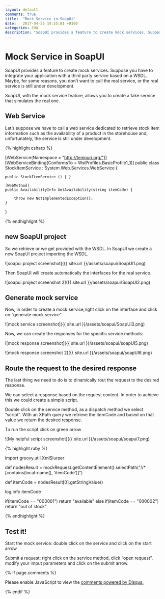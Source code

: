 ```yaml
---
layout: default
comments: true
title:  "Mock Service in SoapUi"
date:   2017-04-25 19:55:01 +0100
categories: SOA
description: "SoapUI provides a feature to create mock services. Suppose you have to integrate your application with a third party service based on a WSDL. Maybe, for some reasons, you don’t want to call the real service,  or the real service is still under development..."
---
```

# [](#header-1)Mock Service in SoapUI

SoapUI provides a feature to create mock services. Suppose you have to integrate your application with a third party service based on a WSDL. Maybe, for some reasons, you don’t want to call the real service,  or the real service is still under development. 

SoapUI, with the mock service feature, allows you to create a fake service that simulates the real one.

## [](#header-3) Web Service

Let’s suppose we have to call a web service dedicated to retrieve stock item information such as the availability of a product in the storehouse and, unfortunately, the service is still under development.

{% highlight csharp %}

[WebService(Namespace = "http://tempuri.org/")]
[WebServiceBinding(ConformsTo = WsiProfiles.BasicProfile1_1)]
public class StockItemService : System.Web.Services.WebService {

    public StockItemService () { }

    [WebMethod]
    public AvailabilityInfo GetAvailability(string itemCode) {

        throw new NotImplementedException();
    }  
}

{% endhighlight %}

## [](#header-3) new SoapUI project

So we retrieve or we get provided with the WSDL. 
In SoapUI we create a new SoapUI project importing the WSDL.
 
![soapui project screenshot]({{ site.url }}/assets/soapui/SoapUI1.png)

Then SoapUI will create automatically the interfaces  for the real service.

![soapui project screenshot 2]({{ site.url }}/assets/soapui/SoapUI2.png)

## [](#header-3) Generate mock service

Now, in order to create a mock service,right click on the interface and click on “generate mock service”

![mock service screenshot]({{ site.url }}/assets/soapui/SoapUI3.png)

Now, we can create the responses for the specific service methods:

![mock response screenshot]({{ site.url }}/assets/soapui/soapUI5.png)

![mock response screenshot 2]({{ site.url }}/assets/soapui/soapUI6.png)

## [](#header-3) Route the request to the desired response

The last thing we need to do is to dinamically rout the request to the desired response.

We can select a response based on the request content.  In order to achieve this we could create a simple script.

Double click on the service method, as a dispatch method we select “script”. With an XPath query we retrieve the itemCode and based on that  value we return the desired response.

To run the script click on green arrow 

![My helpful script screenshot]({{ site.url }}/assets/soapui/soapui7.png)

{% highlight ruby %}

import groovy.util.XmlSlurper

def nodesResult = mockRequest.getContentElement().selectPath("//*[contains(local-name(), 'itemCode')]")

def itemCode = nodesResult[0].getStringValue()

log.info itemCode

if(itemCode == "000001")
	return "available"
else if(itemCode == "000002")
	return "out of stock"


{% endhighlight %}

## [](#header-3) Test it!

Start the mock service: double click on the service and click on the start arrow

Submit a request:  right click on the service method, click “open request”, modify your imput parameters and click on the submit arrow.


{% if page.comments %}

<div id="disqus_thread"></div>
<script>

/**
*  RECOMMENDED CONFIGURATION VARIABLES: EDIT AND UNCOMMENT THE SECTION BELOW TO INSERT DYNAMIC VALUES FROM YOUR PLATFORM OR CMS.
*  LEARN WHY DEFINING THESE VARIABLES IS IMPORTANT: https://disqus.com/admin/universalcode/#configuration-variables*/

var disqus_config = function () {
this.page.url = 'https://maciti.github.io/soa/2017/04/25/mock-service-in-soapui.html';  // Replace PAGE_URL with your page's canonical URL variable
this.page.identifier = '2017-04-25-mock-service-in-soapui'; // Replace PAGE_IDENTIFIER with your page's unique identifier variable
};

(function() { // DON'T EDIT BELOW THIS LINE
var d = document, s = d.createElement('script');
s.src = 'https://maciti-github-io.disqus.com/embed.js';
s.setAttribute('data-timestamp', +new Date());
(d.head || d.body).appendChild(s);
})();
</script>
<noscript>Please enable JavaScript to view the <a href="https://disqus.com/?ref_noscript">comments powered by Disqus.</a></noscript>
  
{% endif %}

